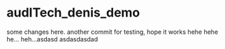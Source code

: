 # audITech_denis_demo

some changes here.
another commit for testing, hope it works hehe hehe he... heh...asdasd asdasdasdad